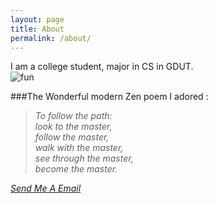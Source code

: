 ```yaml
---
layout: page
title: About
permalink: /about/
---
```

I am a college student, major in CS in GDUT.   
![fun](https://encrypted-tbn1.gstatic.com/images?q=tbn:ANd9GcQC3sFj0TPhjK-fSYAKHFgUDFCDvoR4BZJuhREgCb5djf4jPpIF)    
  
###The Wonderful modern Zen poem I adored :  
  >  _To follow the path:  
    look to the master,  
    follow the master,  
    walk with the master,  
    see through the master,  
    become the master._



[_Send Me A Email_](mailto:knightdawner@gmail.com)